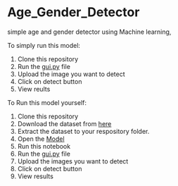# Age_Gender_Detector
simple age and gender detector using Machine learning,

To simply run this model:
1. Clone this repository
2. Run the [gui.py](https://github.com/Deneshwaran21/Age_Gender_Detector/blob/main/gui.py) file
3. Upload the image you want to detect
4. Click on detect button
5. View reults


To Run this model yourself:
1. Clone this repository
2. Download the dataset from [here](https://www.kaggle.com/datasets/jangedoo/utkface-new)
3. Extract the dataset to your respository folder.
4. Open the [Model](https://github.com/Deneshwaran21/Age_Gender_Detector/blob/main/Model.ipynb)
5. Run this notebook
6. Run the [gui.py](https://github.com/Deneshwaran21/Age_Gender_Detector/blob/main/gui.py) file
7. Upload the images you want to detect
8. Click on detect button
9. View results 
